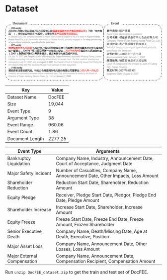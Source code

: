 # Dataset

![figs/fig_finee_case.png](figs/fig_finee_case.png)

| **Key**          | **Value**   |
|------------------|-------------|
| Dataset Name     | DocFEE       |
| Size             | 19,044      |
| Event Type       | 9           |
| Argument Type    | 38          |
| Event Range      | 960.06      |
| Event Count      | 1.86        |
| Document Length  | 2277.25     |

| Event Type                | Arguments                                                                                   |
|---------------------------|---------------------------------------------------------------------------------------------|
| Bankruptcy Liquidation    | Company Name, Industry, Announcement Date, Court of Acceptance, Judgment Date               |
| Major Safety Incident     | Number of Casualties, Company Name, Announcement Date, Other Impacts, Loss Amount           |
| Shareholder Reduction     | Reduction Start Date, Shareholder, Reduction Amount                                         |
| Equity Pledge             | Receiver, Pledge Start Date, Pledgor, Pledge End Date, Pledge Amount                         |
| Shareholder Increase      | Increase Start Date, Shareholder, Increase Amount                                           |
| Equity Freeze             | Freeze Start Date, Freeze End Date, Freeze Amount, Frozen Shareholder                       |
| Senior Executive Death    | Company Name, Death/Missing Date, Age at Death, Executive, Position                         |
| Major Asset Loss          | Company Name, Announcement Date, Other Losses, Loss Amount                                  |
| Major External Compensation | Company Name, Announcement Date, Compensation Recipient, Compensation Amount               |

Run `unzip DocFEE_dataset.zip` to get the train and test set of DocFEE.
